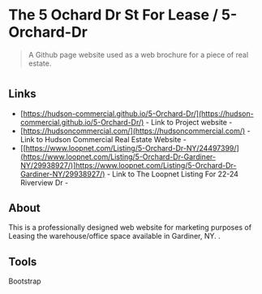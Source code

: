 
# The 5 Ochard Dr St For Lease / 5-Orchard-Dr
> A Github page website used as a web brochure for a piece of real estate.
#

## Links

- [https://hudson-commercial.github.io/5-Orchard-Dr/](https://hudson-commercial.github.io/5-Orchard-Dr/) - Link to Project website - 
- [https://hudsoncommercial.com/](https://hudsoncommercial.com/) - Link to Hudson Commercial Real Estate Website - 
- [[https://www.loopnet.com/Listing/5-Orchard-Dr-NY/24497399/](https://www.loopnet.com/Listing/5-Orchard-Dr-Gardiner-NY/29938927/)]https://www.loopnet.com/Listing/5-Orchard-Dr-Gardiner-NY/29938927/) - Link to The Loopnet Listing For 22-24 Riverview Dr - 


## About

This is a professionally designed web website for marketing purposes of Leasing the warehouse/office space available in Gardiner, NY.
.

## Tools

Bootstrap

